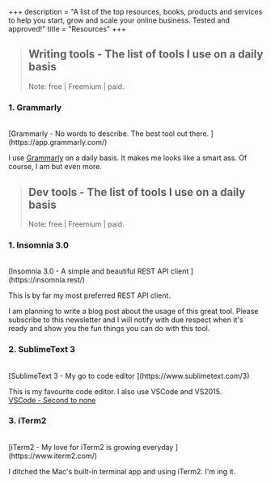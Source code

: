 +++
description = "A list of the top resources, books, products and services to help you start, grow and scale your online business. Tested and approved!"
title = "Resources"
+++

> ## Writing tools - The list of tools I use on a daily basis
> Note: <i class="fa fa-heart" aria-hidden="true" style="color:green"></i> free | <i class="fa fa-heart" aria-hidden="true" style="color:orange"></i> Freemium | <i class="fa fa-heart" aria-hidden="true" style="color:red"></i> paid.

### 1. Grammarly  <i class="fa fa-heart" aria-hidden="true" style="color:red"></i>
<br />
[Grammarly - No words to describe. The best tool out there. ](https://app.grammarly.com/)

I use [Grammarly](https://app.grammarly.com/) on a daily basis. It makes me looks like a smart ass. Of course, I am but even more.

<!-- ![Grammarly](/media/2016-Sep/Grammarly.png "My Grammarly stats for a week") -->

> ## Dev tools - The list of tools I use on a daily basis
> Note: <i class="fa fa-heart" aria-hidden="true" style="color:green"></i> free | <i class="fa fa-heart" aria-hidden="true" style="color:orange"></i> Freemium | <i class="fa fa-heart" aria-hidden="true" style="color:red"></i> paid.

### 1. Insomnia 3.0  <i class="fa fa-heart" aria-hidden="true" style="color:green"></i>
<br />
[Insomnia 3.0 - A simple and beautiful REST API client ](https://insomnia.rest/)

This is by far my most preferred REST API client.

I am planning to write a blog post about the usage of this great tool. Please subscribe to this newsletter and I will notify with due respect when it's ready and show you the fun things you can do with this tool.

### 2. SublimeText 3  <i class="fa fa-heart" aria-hidden="true" style="color:red"></i>
<br />
[SublimeText 3 - My go to code editor ](https://www.sublimetext.com/3)

This is my favourite code editor. I also use VSCode and VS2015.  
[VSCode - Second to none](https://code.visualstudio.com/)

### 3. iTerm2   <i class="fa fa-heart" aria-hidden="true" style="color:green"></i>
<br />
[iTerm2 - My love for iTerm2 is growing everyday ](https://www.iterm2.com/)

I ditched the Mac's built-in terminal app and using iTerm2. I'm <i class="fa fa-heart" aria-hidden="true" style="color:green"></i>ing it.

